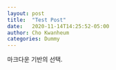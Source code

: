 ```yaml
---
layout: post
title:  "Test Post"
date:   2020-11-14T14:25:52-05:00
author: Cho Kwanheum
categories: Dummy
---
```


마크다운 기반의 선택.
